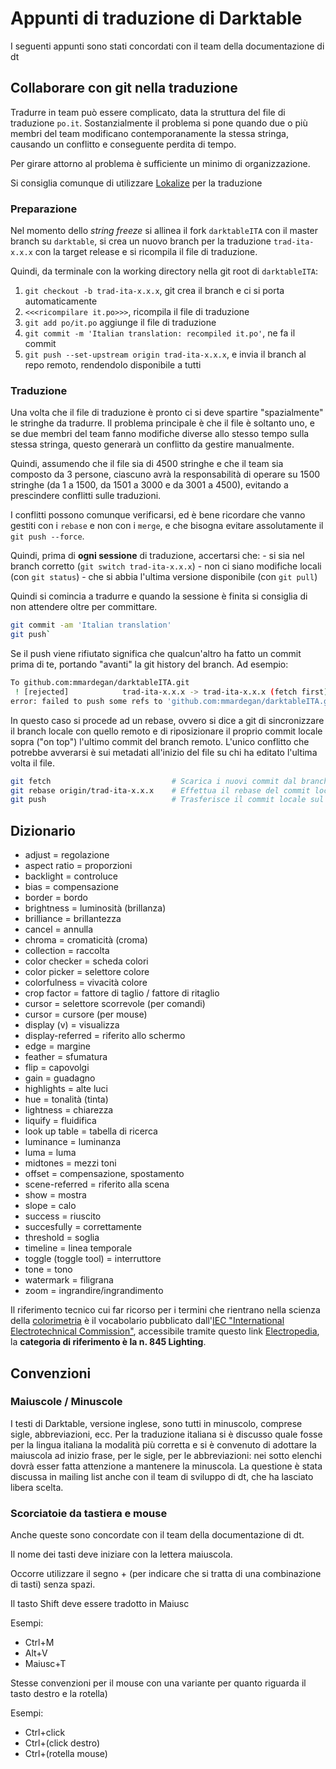 # Appunti di traduzione di Darktable
I seguenti appunti sono stati concordati con il team della documentazione di dt

## Collaborare con git nella traduzione
Tradurre in team può essere complicato, data la struttura del file di traduzione `po.it`. 
Sostanzialmente il problema si pone quando due o più membri del team modificano contemporanamente la stessa stringa, causando un conflitto e conseguente perdita di tempo.

Per girare attorno al problema è sufficiente un minimo di organizzazione.

Si consiglia comunque di utilizzare [Lokalize](https://apps.kde.org/en-gb/lokalize/) per la traduzione

### Preparazione
Nel momento dello _string freeze_ si allinea il fork `darktableITA` con il master branch su `darktable`, si crea un nuovo branch per la traduzione `trad-ita-x.x.x` con la target release e si ricompila il file di traduzione.

Quindi, da terminale con la working directory nella git root di `darktableITA`:

1. `git checkout -b trad-ita-x.x.x`, git crea il branch e ci si porta automaticamente
2. `<<<ricompilare it.po>>>`, ricompila il file di traduzione
3. `git add po/it.po` aggiunge il file di traduzione
4. `git commit -m 'Italian translation: recompiled it.po'`, ne fa il commit
5. `git push --set-upstream origin trad-ita-x.x.x`, e invia il branch al repo remoto, rendendolo disponibile a tutti 

### Traduzione
Una volta che il file di traduzione è pronto ci si deve spartire "spazialmente" le stringhe da tradurre. Il problema principale è che il file è soltanto uno, e se due membri del team fanno modifiche diverse allo stesso tempo sulla stessa stringa, questo generarà un conflitto da gestire manualmente. 

Quindi, assumendo che il file sia di 4500 stringhe e che il team sia composto da 3 persone, ciascuno avrà la responsabilità di operare su 1500 stringhe (da 1 a 1500, da 1501 a 3000 e da 3001 a 4500), evitando a prescindere conflitti sulle traduzioni. 

I conflitti possono comunque verificarsi, ed è bene ricordare che vanno gestiti con i `rebase` e non con i `merge`, e che bisogna evitare assolutamente il `git push --force`.

Quindi, prima di **ogni sessione** di traduzione, accertarsi che:
    - si sia nel branch corretto (`git switch trad-ita-x.x.x`)
    - non ci siano modifiche locali (con `git status`)
    - che si abbia l'ultima versione disponibile (con `git pull`)

Quindi si comincia a tradurre e quando la sessione è finita si consiglia di non attendere oltre per committare. 

```sh
git commit -am 'Italian translation' 
git push`
```

Se il push viene rifiutato significa che qualcun'altro ha fatto un commit prima di te, portando "avanti" la git history del branch. Ad esempio:

```sh
To github.com:mmardegan/darktableITA.git
 ! [rejected]            trad-ita-x.x.x -> trad-ita-x.x.x (fetch first)
error: failed to push some refs to 'github.com:mmardegan/darktableITA.git'
```

In questo caso si procede ad un rebase, ovvero si dice a git di sincronizzare il branch locale con quello remoto e di riposizionare il proprio commit locale sopra ("on top") l'ultimo commit del branch remoto. L'unico conflitto che potrebbe avverarsi è sui metadati all'inizio del file su chi ha editato l'ultima volta il file. 

```sh
git fetch                           # Scarica i nuovi commit dal branch remoto
git rebase origin/trad-ita-x.x.x    # Effettua il rebase del commit locale
git push                            # Trasferisce il commit locale sul branch remoto
```



## Dizionario
- adjust = regolazione
- aspect ratio = proporzioni
- backlight = controluce
- bias = compensazione
- border = bordo
- brightness = luminosità (brillanza)
- brilliance = brillantezza
- cancel = annulla
- chroma = cromaticità (croma)
- collection = raccolta
- color checker = scheda colori
- color picker = selettore colore
- colorfulness = vivacità colore
- crop factor = fattore di taglio / fattore di ritaglio
- cursor = selettore scorrevole (per comandi)
- cursor = cursore (per mouse)
- display (v) = visualizza
- display-referred = riferito allo schermo
- edge = margine
- feather = sfumatura
- flip = capovolgi
- gain = guadagno
- highlights = alte luci
- hue = tonalità (tinta)
- lightness = chiarezza
- liquify = fluidifica
- look up table = tabella di ricerca
- luminance = luminanza
- luma = luma
- midtones = mezzi toni
- offset = compensazione, spostamento
- scene-referred = riferito alla scena
- show = mostra
- slope = calo
- success = riuscito
- succesfully = correttamente
- threshold = soglia
- timeline = linea temporale
- toggle (toggle tool) = interruttore
- tone = tono
- watermark = filigrana
- zoom = ingrandire/ingrandimento

Il riferimento tecnico cui far ricorso per i termini che rientrano nella scienza della [colorimetria](https://it.wikipedia.org/wiki/Colorimetria) è 
il vocabolario pubblicato dall'[IEC "International Electrotechnical Commission"](http://www.iec.ch/), accessibile tramite questo link [Electropedia](https://www.electropedia.org/), 
la **categoria di riferimento è la n. 845	Lighting**. 

## Convenzioni 
### Maiuscole / Minuscole
I testi di Darktable, versione inglese, sono tutti in minuscolo, comprese sigle, abbreviazioni, ecc. Per la traduzione italiana si è discusso quale fosse 
per la lingua italiana la modalità più corretta e si è convenuto di adottare la maiuscola
ad inizio frase, per le sigle, per le abbreviazioni: nei sotto elenchi dovrà esser fatta attenzione a mantenere la minuscola. 
La questione è stata discussa in mailing list anche con il team di sviluppo di dt, che ha lasciato libera scelta.

### Scorciatoie da tastiera e mouse
Anche queste sono concordate con il team della documentazione di dt.

Il nome dei tasti deve iniziare con la lettera maiuscola.

Occorre utilizzare il segno + (per indicare che si tratta di una combinazione di tasti) senza spazi.

Il tasto Shift deve essere tradotto in Maiusc

Esempi:
- Ctrl+M
- Alt+V
- Maiusc+T

Stesse convenzioni per il mouse con una variante per quanto riguarda il tasto destro e la rotella)

Esempi:
- Ctrl+click
- Ctrl+(click destro)
- Ctrl+(rotella mouse)
